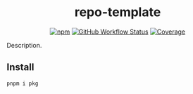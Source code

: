 <div align="center">

# repo-template

[![npm][npm-img]][npm-url] [![GitHub Workflow Status][gh-actions-img]][github-actions] [![Coverage][cov-img]][cov-url]

</div>

Description.

## Install

```sh
pnpm i pkg
```

[npm-url]: https://npmjs.com/package/lru-send
[github-actions]: https://github.com/tinyhttp/lru-send/actions
[gh-actions-img]: https://img.shields.io/github/workflow/status/tinyhttp/tinyhttp/CI?style=for-the-badge&logo=github&label=
[cov-img]: https://img.shields.io/coveralls/github/tinyhttp/lru-send?style=for-the-badge
[cov-url]: https://coveralls.io/github/tinyhttp/lru-send
[npm-img]: https://img.shields.io/npm/dt/lru-send?style=for-the-badge
